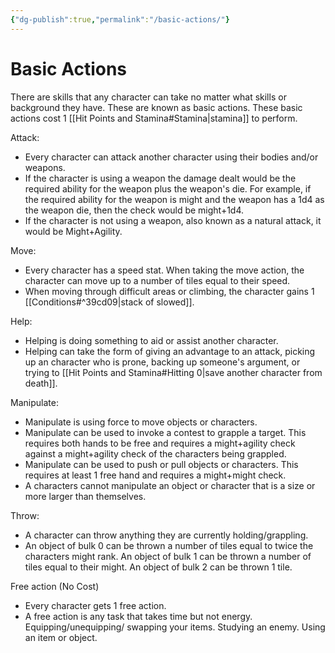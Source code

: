 ```yaml
---
{"dg-publish":true,"permalink":"/basic-actions/"}
---
```


# Basic Actions
There are skills that any character can take no matter what skills or background they have. These are known as basic actions. These basic actions cost 1 [[Hit Points and Stamina#Stamina\|stamina]] to perform.

Attack:
- Every character can attack another character using their bodies and/or weapons.
- If the character is using a weapon the damage dealt would be the required ability for the weapon plus the weapon's die. For example, if the required ability for the weapon is might and the weapon has a 1d4 as the weapon die, then the check would be might+1d4.
- If the character is not using a weapon, also known as a natural attack, it would be Might+Agility.

Move:
- Every character has a speed stat. When taking the move action, the character can move up to a number of tiles equal to their speed.
- When moving through difficult areas or climbing, the character gains 1 [[Conditions#^39cd09\|stack of slowed]].

Help:
- Helping is doing something to aid or assist another character.
- Helping can take the form of giving an advantage to an attack, picking up an character who is prone, backing up someone's argument, or trying to [[Hit Points and Stamina#Hitting 0\|save another character from death]].

Manipulate:
- Manipulate is using force to move objects or characters.
- Manipulate can be used to invoke a contest to grapple a target. This requires both hands to be free and requires a might+agility check against a might+agility check of the characters being grappled.
- Manipulate can be used to push or pull objects or characters. This requires at least 1 free hand and requires a might+might check.
- A characters cannot manipulate an object or character that is a size or more larger than themselves.

Throw:
- A character can throw anything they are currently holding/grappling.
- An object of bulk 0 can be thrown a number of tiles equal to twice the characters might rank. An object of bulk 1 can be thrown a number of tiles equal to their might. An object of bulk 2 can be thrown 1 tile.

Free action (No Cost)
- Every character gets 1 free action.
- A free action is any task that takes time but not energy. Equipping/unequipping/ swapping your items. Studying an enemy. Using an item or object.


